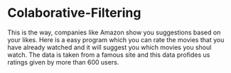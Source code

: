 # Colaborative-Filtering
This is the way, companies like Amazon show you suggestions based on your likes. 
Here is a easy program which you can rate the movies that you have already watched and it will suggest you which movies you shoul watch. The data is taken from a famous site and this data profides us ratings given by more than 600 users. 

